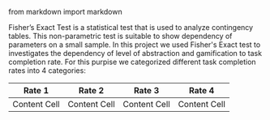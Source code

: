 from markdown import markdown

Fisher’s Exact Test is a statistical test that is used to analyze contingency tables.
This non-parametric test is suitable to show dependency of parameters on a small sample.
In this project we used Fisher's Exact test to investigates the dependency of level of abstraction and gamification to task completion rate.
For this purpise we categorized different task completion rates into 4 categories:


  |Rate 1|Rate 2|Rate 3|Rate 4|
  | ------------- | ------------- | ------------- | ------------- |
  | Content Cell  | Content Cell  |Content Cell  | Content Cell  |
